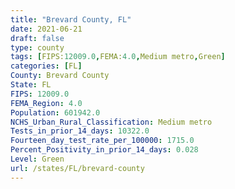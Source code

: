 ```yaml
---
title: "Brevard County, FL"
date: 2021-06-21
draft: false
type: county
tags: [FIPS:12009.0,FEMA:4.0,Medium metro,Green]
categories: [FL]
County: Brevard County
State: FL
FIPS: 12009.0
FEMA_Region: 4.0
Population: 601942.0
NCHS_Urban_Rural_Classification: Medium metro
Tests_in_prior_14_days: 10322.0
Fourteen_day_test_rate_per_100000: 1715.0
Percent_Positivity_in_prior_14_days: 0.028
Level: Green
url: /states/FL/brevard-county
---
```




